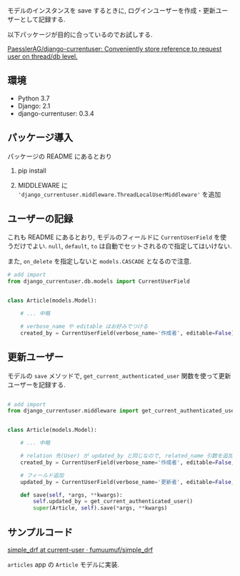 <!--
.. title: [Django] 登録・更新ユーザーの保存
.. slug: save-current-user
.. date: 2019-04-08 02:33:06 UTC+09:00
.. tags: Django
.. category:
.. link: 
.. description: 作成・更新ユーザーの保存
.. type: text
-->

モデルのインスタンスを save するときに, ログインユーザーを作成・更新ユーザーとして記録する.

以下パッケージが目的に合っているのでお試しする.  

[PaesslerAG/django-currentuser: Conveniently store reference to request user on thread/db level.](https://github.com/PaesslerAG/django-currentuser)


## 環境

+ Python 3.7
+ Django: 2.1
+ django-currentuser: 0.3.4


## パッケージ導入

パッケージの README にあるとおり

1. pip install

2. MIDDLEWARE に `'django_currentuser.middleware.ThreadLocalUserMiddleware'` を追加


## ユーザーの記録

これも README にあるとおり,  モデルのフィールドに `CurrentUserField` を使うだけでよい. `null`, `default`, `to` は自動でセットされるので指定してはいけない.

また, `on_delete` を指定しないと `models.CASCADE` となるので注意.

```py
# add import
from django_currentuser.db.models import CurrentUserField


class Article(models.Model):

    # ... 中略

    # verbose_name や editable はお好みでつける
    created_by = CurrentUserField(verbose_name='作成者', editable=False)
```


## 更新ユーザー

モデルの `save` メソッドで, `get_current_authenticated_user` 関数を使って更新ユーザーを記録する.


```python

# add import
from django_currentuser.middleware import get_current_authenticated_user


class Article(models.Model):

    # ... 中略

    # relation 先(User) が updated_by と同じなので, related_name 引数を追加
    created_by = CurrentUserField(verbose_name='作成者', editable=False, related_name='create_articles')

    # フィールド追加
    updated_by = CurrentUserField(verbose_name='更新者', editable=False, related_name='update_articles')

    def save(self, *args, **kwargs):
        self.updated_by = get_current_authenticated_user()
        super(Article, self).save(*args, **kwargs)

```

## サンプルコード

[simple_drf at current-user · fumuumuf/simple_drf](https://github.com/fumuumuf/simple_drf/tree/current-user/)

`articles` app の `Article` モデルに実装.

